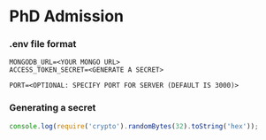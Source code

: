 # PhD Admission

### .env file format

```env
MONGODB_URL=<YOUR MONGO URL>
ACCESS_TOKEN_SECRET=<GENERATE A SECRET>

PORT=<OPTIONAL: SPECIFY PORT FOR SERVER (DEFAULT IS 3000)>
```

### Generating a secret

```js
console.log(require('crypto').randomBytes(32).toString('hex'));
```
